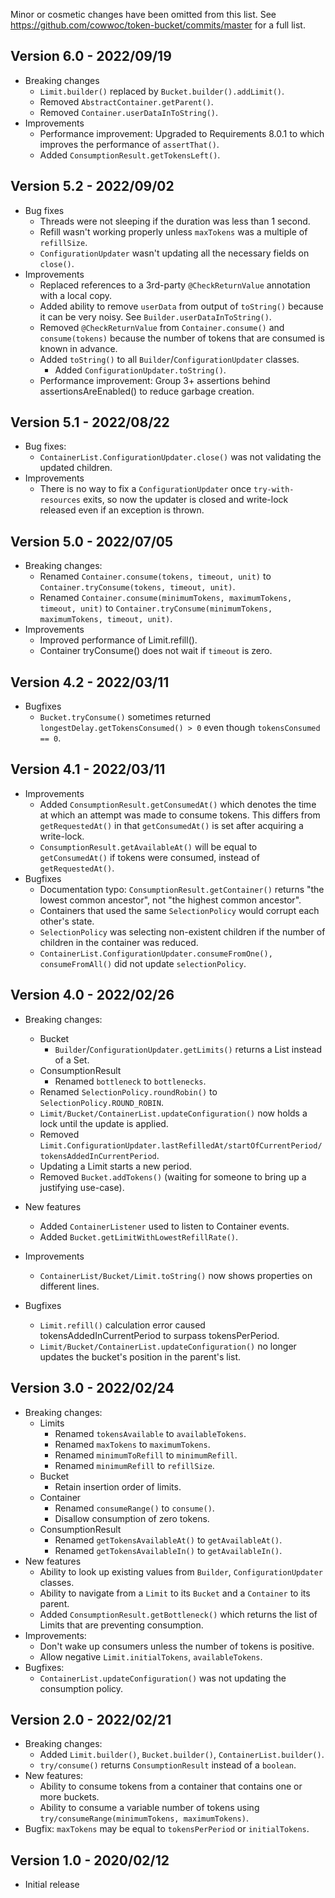 Minor or cosmetic changes have been omitted from this list.
See https://github.com/cowwoc/token-bucket/commits/master for a full list.

## Version 6.0 - 2022/09/19

* Breaking changes
    * `Limit.builder()` replaced by `Bucket.builder().addLimit()`.
    * Removed `AbstractContainer.getParent()`.
    * Removed `Container.userDataInToString()`.
* Improvements
    * Performance improvement: Upgraded to Requirements 8.0.1 to which improves the performance of
      `assertThat()`.
    * Added `ConsumptionResult.getTokensLeft()`.

## Version 5.2 - 2022/09/02

* Bug fixes
    * Threads were not sleeping if the duration was less than 1 second.
    * Refill wasn't working properly unless `maxTokens` was a multiple of `refillSize`.
    * `ConfigurationUpdater` wasn't updating all the necessary fields on `close()`.
* Improvements
    * Replaced references to a 3rd-party `@CheckReturnValue` annotation with a local copy.
    * Added ability to remove `userData` from output of `toString()` because it can be very noisy. See
      `Builder.userDataInToString()`.
    * Removed `@CheckReturnValue` from `Container.consume()` and `consume(tokens)` because the number of
      tokens that are consumed is known in advance.
    * Added `toString()` to all `Builder`/`ConfigurationUpdater` classes.
        * Added `ConfigurationUpdater.toString()`.
    * Performance improvement: Group 3+ assertions behind assertionsAreEnabled() to reduce garbage
      creation.

## Version 5.1 - 2022/08/22

* Bug fixes:
    * `ContainerList.ConfigurationUpdater.close()` was not validating the updated children.
* Improvements
    * There is no way to fix a `ConfigurationUpdater` once `try-with-resources` exits, so now the updater is
      closed and write-lock released even if an exception is thrown.

## Version 5.0 - 2022/07/05

* Breaking changes:
    * Renamed `Container.consume(tokens, timeout, unit)` to `Container.tryConsume(tokens, timeout, unit)`.
    * Renamed `Container.consume(minimumTokens, maximumTokens, timeout, unit)` to
      `Container.tryConsume(minimumTokens, maximumTokens, timeout, unit)`.
* Improvements
    * Improved performance of Limit.refill().
    * Container tryConsume() does not wait if `timeout` is zero.

## Version 4.2 - 2022/03/11

* Bugfixes
    * `Bucket.tryConsume()` sometimes returned `longestDelay.getTokensConsumed() > 0` even though
      `tokensConsumed == 0`.

## Version 4.1 - 2022/03/11

* Improvements
    * Added `ConsumptionResult.getConsumedAt()` which denotes the time at which an attempt was made to consume
      tokens. This differs from `getRequestedAt()` in that `getConsumedAt()` is set after acquiring a  
      write-lock.
    * `ConsumptionResult.getAvailableAt()` will be equal to `getConsumedAt()` if tokens were consumed, instead
      of `getRequestedAt()`.
* Bugfixes
    * Documentation typo: `ConsumptionResult.getContainer()` returns "the lowest common ancestor", not
      "the highest common ancestor".
    * Containers that used the same `SelectionPolicy` would corrupt each other's state.
    * `SelectionPolicy` was selecting non-existent children if the number of children in the container was
      reduced.
    * `ContainerList.ConfigurationUpdater.consumeFromOne(), consumeFromAll()` did not update
      `selectionPolicy`.

## Version 4.0 - 2022/02/26

* Breaking changes:
    * Bucket
        * `Builder`/`ConfigurationUpdater.getLimits()` returns a List instead of a Set.
    * ConsumptionResult
        * Renamed `bottleneck` to `bottlenecks`.
    * Renamed `SelectionPolicy.roundRobin()` to `SelectionPolicy.ROUND_ROBIN`.
    * `Limit/Bucket/ContainerList.updateConfiguration()` now holds a lock until the update is applied.
    * Removed `Limit.ConfigurationUpdater.lastRefilledAt/startOfCurrentPeriod/tokensAddedInCurrentPeriod`.
    * Updating a Limit starts a new period.
    * Removed `Bucket.addTokens()` (waiting for someone to bring up a justifying use-case).

* New features
    * Added `ContainerListener` used to listen to Container events.
    * Added `Bucket.getLimitWithLowestRefillRate()`.

* Improvements
    * `ContainerList/Bucket/Limit.toString()` now shows properties on different lines.

* Bugfixes
    * `Limit.refill()` calculation error caused tokensAddedInCurrentPeriod to surpass tokensPerPeriod.
    * `Limit/Bucket/ContainerList.updateConfiguration()` no longer updates the bucket's position in the
      parent's list.

## Version 3.0 - 2022/02/24

* Breaking changes:
    * Limits
        * Renamed `tokensAvailable` to `availableTokens`.
        * Renamed `maxTokens` to `maximumTokens`.
        * Renamed `minimumToRefill` to `minimumRefill`.
        * Renamed `minimumRefill` to `refillSize`.
    * Bucket
        * Retain insertion order of limits.
    * Container
        * Renamed `consumeRange()` to `consume()`.
        * Disallow consumption of zero tokens.
    * ConsumptionResult
        * Renamed `getTokensAvailableAt()` to `getAvailableAt()`.
        * Renamed `getTokensAvailableIn()` to `getAvailableIn()`.
* New features
    * Ability to look up existing values from `Builder`, `ConfigurationUpdater` classes.
    * Ability to navigate from a `Limit` to its `Bucket` and a `Container` to its parent.
    * Added `ConsumptionResult.getBottleneck()` which returns the list of Limits that are preventing
      consumption.
* Improvements:
    * Don't wake up consumers unless the number of tokens is positive.
    * Allow negative `Limit.initialTokens`, `availableTokens`.
* Bugfixes:
    * `ContainerList.updateConfiguration()` was not updating the consumption policy.

## Version 2.0 - 2022/02/21

* Breaking changes:
    * Added `Limit.builder()`, `Bucket.builder()`, `ContainerList.builder()`.
    * `try/consume()` returns `ConsumptionResult` instead of a `boolean`.
* New features:
    * Ability to consume tokens from a container that contains one or more buckets.
    * Ability to consume a variable number of tokens using `try/consumeRange(minimumTokens, maximumTokens)`.
* Bugfix: `maxTokens` may be equal to `tokensPerPeriod` or `initialTokens`.

## Version 1.0 - 2020/02/12

* Initial release